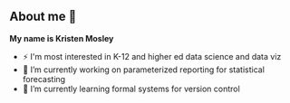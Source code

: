 ## About me 👋

**My name is Kristen Mosley**

- ⚡ I'm most interested in K-12 and higher ed data science and data viz
- 👀 I’m currently working on parameterized reporting for statistical forecasting
- 🌱 I’m currently learning formal systems for version control


